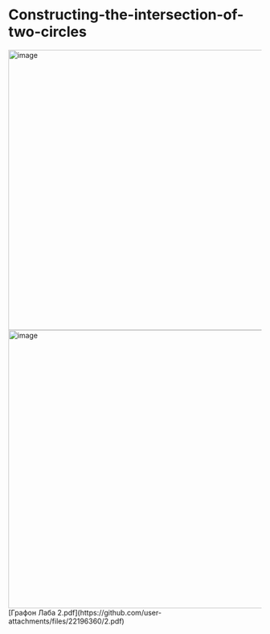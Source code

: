 # Constructing-the-intersection-of-two-circles
<img width="739" height="558" alt="image" src="https://github.com/user-attachments/assets/7cd0b945-c033-45e0-b166-02826f6fab74" />
<img width="759" height="554" alt="image" src="https://github.com/user-attachments/assets/f0041b55-3418-4179-8a2d-064b9276de8f" />
[Графон Лаба 2.pdf](https://github.com/user-attachments/files/22196360/2.pdf)
